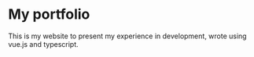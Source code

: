 # My portfolio
This is my website to present my experience in development, wrote using vue.js and typescript.